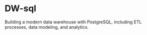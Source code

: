 # DW-sql
Building a modern data warehouse with PostgreSQL, including ETL processes, data modeling, and analytics.
